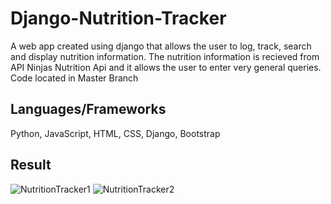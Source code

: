 # Django-Nutrition-Tracker
A web app created using django that allows the user to log, track, search and display nutrition information. The nutrition information is recieved from API Ninjas Nutrition Api and it allows the user to enter very general queries. 
Code located in Master Branch

Languages/Frameworks
---------
Python, JavaScript, HTML, CSS, Django, Bootstrap

Result
-------
![NutritionTracker1](https://github.com/KalebBerry25/Django-Nutrition-Tracker/assets/97976309/586c2d4c-ff8e-4628-87f2-1f18e40b7dba)
![NutritionTracker2](https://github.com/KalebBerry25/Django-Nutrition-Tracker/assets/97976309/2e93556e-a509-45ae-8d5c-538eca69e7bc)

